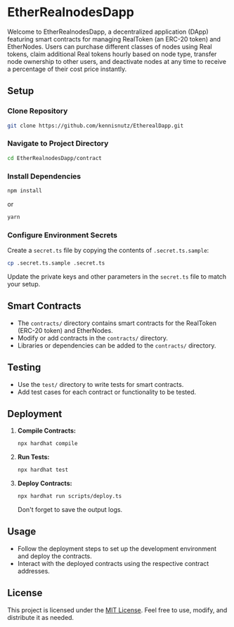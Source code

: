 # EtherRealnodesDapp

Welcome to EtherRealnodesDapp, a decentralized application (DApp) featuring smart contracts for managing RealToken (an ERC-20 token) and EtherNodes. Users can purchase different classes of nodes using Real tokens, claim additional Real tokens hourly based on node type, transfer node ownership to other users, and deactivate nodes at any time to receive a percentage of their cost price instantly.

## Setup

### Clone Repository

```bash
git clone https://github.com/kennisnutz/EtherealDapp.git
```

### Navigate to Project Directory

```bash
cd EtherRealnodesDapp/contract
```

### Install Dependencies

```bash
npm install
```

or

```bash
yarn
```

### Configure Environment Secrets

Create a `secret.ts` file by copying the contents of `.secret.ts.sample`:

```bash
cp .secret.ts.sample .secret.ts
```

Update the private keys and other parameters in the `secret.ts` file to match your setup.

## Smart Contracts

- The `contracts/` directory contains smart contracts for the RealToken (ERC-20 token) and EtherNodes.
- Modify or add contracts in the `contracts/` directory.
- Libraries or dependencies can be added to the `contracts/` directory.

## Testing

- Use the `test/` directory to write tests for smart contracts.
- Add test cases for each contract or functionality to be tested.

## Deployment

1. **Compile Contracts:**

   ```bash
   npx hardhat compile
   ```

2. **Run Tests:**

   ```bash
   npx hardhat test
   ```

3. **Deploy Contracts:**

   ```bash
   npx hardhat run scripts/deploy.ts
   ```

   Don't forget to save the output logs.

## Usage

- Follow the deployment steps to set up the development environment and deploy the contracts.
- Interact with the deployed contracts using the respective contract addresses.

## License

This project is licensed under the [MIT License](LICENSE). Feel free to use, modify, and distribute it as needed.
